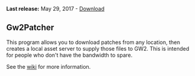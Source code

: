 **Last release:** May 29, 2017 - [Download](https://github.com/Healix/Gw2Patcher/blob/master/Gw2Launcher/bin/Release/Gw2Patcher.exe?raw=true)

## Gw2Patcher
This program allows you to download patches from any location, then creates a local asset server to supply those files to GW2. This is intended for people who don't have the bandwidth to spare.

See the [wiki](https://github.com/Healix/Gw2Patcher/wiki) for more information.
